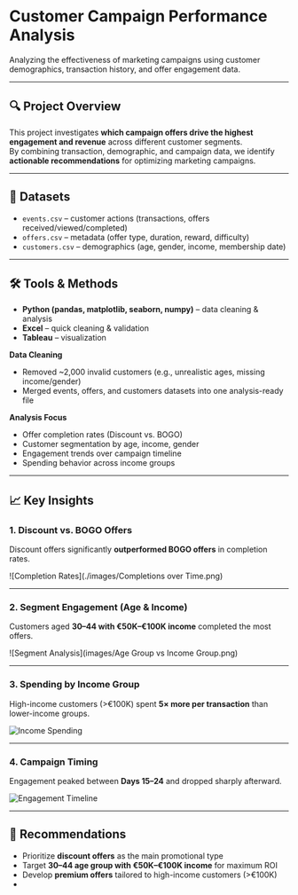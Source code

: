 # Customer Campaign Performance Analysis

Analyzing the effectiveness of marketing campaigns using customer demographics, transaction history, and offer engagement data.

---

## 🔍 Project Overview
This project investigates **which campaign offers drive the highest engagement and revenue** across different customer segments.  
By combining transaction, demographic, and campaign data, we identify **actionable recommendations** for optimizing marketing campaigns.

---

## 📂 Datasets
- `events.csv` – customer actions (transactions, offers received/viewed/completed)  
- `offers.csv` – metadata (offer type, duration, reward, difficulty)  
- `customers.csv` – demographics (age, gender, income, membership date)  
---

## 🛠️ Tools & Methods
- **Python (pandas, matplotlib, seaborn, numpy)** – data cleaning & analysis  
- **Excel** – quick cleaning & validation  
- **Tableau** – visualization  

**Data Cleaning**  
- Removed ~2,000 invalid customers (e.g., unrealistic ages, missing income/gender)  
- Merged events, offers, and customers datasets into one analysis-ready file  

**Analysis Focus**  
- Offer completion rates (Discount vs. BOGO)  
- Customer segmentation by age, income, gender  
- Engagement trends over campaign timeline  
- Spending behavior across income groups  

---

## 📈 Key Insights

### 1. Discount vs. BOGO Offers
Discount offers significantly **outperformed BOGO offers** in completion rates.  

![Completion Rates](./images/Completions over Time.png)

---

### 2. Segment Engagement (Age & Income)
Customers aged **30–44 with €50K–€100K income** completed the most offers.  

![Segment Analysis](images/Age Group vs Income Group.png)

---

### 3. Spending by Income Group
High-income customers (>€100K) spent **5× more per transaction** than lower-income groups.  

![Income Spending](./images/income_spending.png)

---

### 4. Campaign Timing
Engagement peaked between **Days 15–24** and dropped sharply afterward.  

![Engagement Timeline](./images/engagement_timeline.png)

---

## 🎯 Recommendations
- Prioritize **discount offers** as the main promotional type  
- Target **30–44 age group with €50K–€100K income** for maximum ROI  
- Develop **premium offers** tailored to high-income customers (>€100K)  
-

